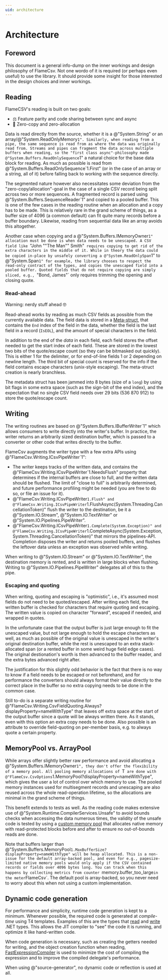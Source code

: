 ```yaml
---
uid: architecture
---
```


# Architecture

## Foreword

This document is a general info-dump on the inner workings and design philosophy of FlameCsv. Not one wordo of it is
required (or perhaps even useful) to use the library. It should provide some insight for those interested in the
design choices and inner workings.

## Reading

FlameCSV's reading is built on two goals:

 - ⚖️ Feature parity and code sharing between sync and async
 - 🚀 Zero-copy and zero-allocation

Data is read directly from the source, whether it is a @"System.String" or an array/@"System.ReadOnlyMemory`1".
Similarly, when reading from a pipe, the same sequence is read from as where the data was originally read from.
Streams and pipes can fragment the data across multiple buffers when reading, so the "first class async"-philosophy
made @"System.Buffers.ReadOnlySequence`1" a natural choice for the base data block for reading.
As much as possible is read from @"System.Buffers.ReadOnlySequence`1.First" (or in the case of an array or a string, all of it)
before falling back to working with the sequence directly.

The segmented nature however also necessitates some deviation from the "zero-copy/allocation"-goal in the case of a single
CSV record being split across two or more sequences. A fragmented record is parsed using @"System.Buffers.SequenceReader`1"
and copied to a pooled buffer. This is one of the few cases in the reading routine when an allocation and a copy has to be
made. This is relatively rare in the grand scheme of things, as a buffer size of 4096 (a common default) can fit
quite many records before a buffer boundary. Likewise, reading from sequential data like an array avoids this altogether.

Another case when copying and a @"System.Buffers.IMemoryOwner`1" allocation must be done is when data needs to be unescaped.
A CSV field like `"John ""The Man"" Smith"` requires copying to get rid of the extra characters in the middle of it.
While in theory the data could be copied in-place by unsafely converting a @"System.ReadOnlySpan`1" to @"System.Span`1"
for example, the library chooses to respect the read-only contract of the types, and copies the unescaped field
into a pooled buffer. Quoted fields that do not require copying are simply sliced, e.g., `"Bond, James"` only requires
trimming the opening and closing quote.

### Read-ahead

Warning: nerdy stuff ahead 🤓

Read-ahead works by reading as much CSV fields as possible from the currently available data. The field data is stored
in a [Meta-struct](https://github.com/ovska/FlameCsv/blob/main/FlameCsv.Core/Reading/Internal/Meta.cs), that contains
the `End` index of the field in the data, whether the field is the last field in a record (`IsEOL`), and the amount of
special characters in the field.

In addition to the end of the _data_ in each field, each field stores the offset needed to get the start index
of each field. These are stored in the lowest two bits of the quote/escape count (so they can be bitmasked out quickly).
This is either 1 for the delimiter, or for end-of-line fields 1 or 2 depending on newline length. The third bit
of special count is reserved for the info if the field contains escape characters (unix-style escaping). The meta-struct
creation is nearly branchless.

The metadata struct has been jammed into 8 bytes (size of a `long`) by using bit flags in some extra space (such
as the sign-bit of the end index), and the expectation that no single CSV field needs over 29 bits
(536&nbsp;870&nbsp;912) to store the quote/escape count.


## Writing

The writing routines are based on @"System.Buffers.IBufferWriter`1" which allows consumers to write directly into the
writer's buffer. In practice, the writer returns an arbitrarily sized destination buffer, which is passed to
a converter or other code that writes directly to the buffer.

FlameCsv augments the writer type with a few extra APIs using @"FlameCsv.Writing.ICsvPipeWriter`1":
 - The writer keeps tracks of the written data, and contains the @"FlameCsv.Writing.ICsvPipeWriter`1.NeedsFlush" property that
   determines if the internal buffers are close to full, and the written data should be flushed. The limit of "close to full"
   is arbitrarily determined, and future performance profiling might be needed (you are free to do so, or file an issue for it).
 - @"FlameCsv.Writing.ICsvPipeWriter`1.Flush" and @"FlameCsv.Writing.ICsvPipeWriter`1.FlushAsync(System.Threading.CancellationToken)"
   flush the writer to the destination, be it a @"System.IO.Stream", @"System.IO.TextWriter" or @"System.IO.Pipelines.PipeWriter".
 - @"FlameCsv.Writing.ICsvPipeWriter`1.Complete(System.Exception)" and @"FlameCsv.Writing.ICsvPipeWriter`1.CompleteAsync(System.Exception,System.Threading.CancellationToken)"
   that mirrors the pipelines-API. Completion disposes the writer and returns pooled buffers,
   and flushes the leftover data unless an exception was observed while writing.

When writing to @"System.IO.Stream" or @"System.IO.TextWriter", the destination memory is rented, and is written in large
blocks when flushing. Writing to @"System.IO.Pipelines.PipeWriter" delegates all of this to the pipe.

### Escaping and quoting

When writing, quoting and escaping is "optimistic", i.e., it's assumed most fields do not need to be quoted/escaped.
After writing each field, the written buffer is checked for characters that require quoting and escaping.
The written value is copied on character "forward", escaped if needed, and wrapped in quotes.

In the unfortunate case that the output buffer is just large enough to fit the unescaped value, but not large enough
to hold the escape characters as well, as much as possible of the original value is unescaped in the writer's original
destination buffer, while the rest is unescaped to an extra stack-allocated span (or a rented buffer in some weird huge field
edge cases). The original destionation's worth is then advanced to the buffer reader, and the extra bytes advanced right after.

The justification for this slightly odd behavior is the fact that there is no way to know if a field needs to be escaped
or not beforehand, and for performance the converters should always format their value directly to the correct place in
the buffer so no extra copying needs to be done in the common case.

Still to-do is a separate writing routine for @"FlameCsv.Writing.CsvFieldQuoting.Always?displayProperty=nameWithType"
that leaves off extra space at the start of the output buffer since a quote will be always written there. As it stands,
even with this option an extra copy needs to be done. Also possible is an attribute to override field-quoting
on per-member basis, e.g. to always quote a certain property.

## MemoryPool vs. ArrayPool

While arrays offer slightly better raw performance and avoid allocating a @"System.Buffers.IMemoryOwner`1",
they don't offer the flexibility of a memory pool. All pooling memory allocations of `T` are done with
@"FlameCsv.CsvOptions`1.MemoryPool?displayProperty=nameWithType", which gives the user a lot of control over
which memory to use. The pooled memory instances used for multisegment records and unescaping are also reused
across the whole read-operation lifetime, so the allocations are minimal in the grand scheme of things.

This benefit extends to tests as well. As the reading code makes extensive use of @"System.Runtime.CompilerServices.Unsafe"
to avoid bounds checks when accessing the data numerous times, the validity of the unsafe code is tested by using
a [custom memory pool](https://github.com/ovska/FlameCsv/blob/main/FlameCsv.Tests/Utilities/GuardedMemoryManager.cs)
that allocates native memory with read-protected blocks before and after to ensure no out-of-bounds reads are done.

Note that buffers larger than @"System.Buffers.MemoryPool`1.MaxBufferSize?displayProperty=nameWithType" will be
heap allocated. This is a non-issue for the default array-backed pool, and even for e.g., pagesize-limited
native memory pools would only apply if the CSV contained records or fields over 4096 bytes long.
You can track when this happens by collecting metrics from counter `memory.buffer_too_large` in the meter `FlameCsv`.
The default pool is array-backed, so you never need to worry about this when not using a custom implementation.


## Dynamic code generation

For performance and simplicity, runtime code generation is kept to a minimum. Whenever possible, the required code is generated
at _compile-time_ using T4 templates. Examples of this are the types that
[read](https://github.com/ovska/FlameCsv/blob/main/FlameCsv.Core/Runtime/Materializer.Generated.cs) and
[write](https://github.com/ovska/FlameCsv/blob/main/FlameCsv.Core/Runtime/Dematerializer.Generated.cs)
.NET types. This allows the JIT compiler to "see" the code it is running, and optimize it like hand-written code.

When code generation is necessary, such as creating the getters needed for writing, and the object creation function when reading,
[FastExpressionCompiler](https://github.com/dadhi/FastExpressionCompiler) is used to minimize the cost of compiling the expression
and to improve the compiled delegate's performance.

When using @"source-generator", no dynamic code or reflection is used at all.
